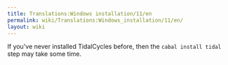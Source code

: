 ```yaml
---
title: Translations:Windows installation/11/en
permalink: wiki/Translations:Windows_installation/11/en/
layout: wiki
---
```


If you've never installed TidalCycles before, then the
`cabal install tidal` step may take some time.
